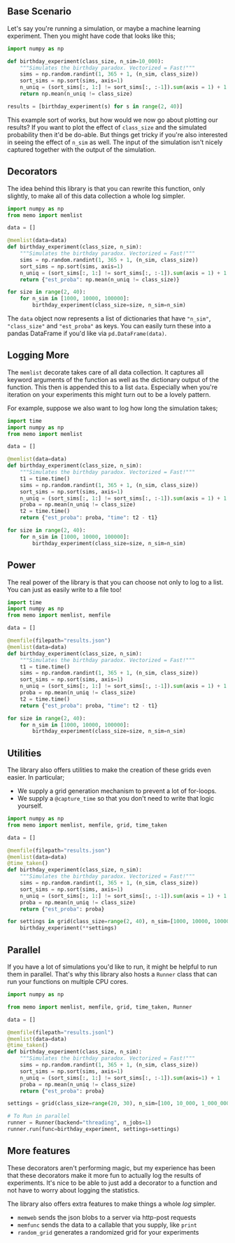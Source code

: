 ## Base Scenario

Let's say you're running a simulation, or maybe a machine learning experiment. Then you 
might have code that looks like this; 

```python
import numpy as np 

def birthday_experiment(class_size, n_sim=10_000):
    """Simulates the birthday paradox. Vectorized = Fast!"""
    sims = np.random.randint(1, 365 + 1, (n_sim, class_size))
    sort_sims = np.sort(sims, axis=1)
    n_uniq = (sort_sims[:, 1:] != sort_sims[:, :-1]).sum(axis = 1) + 1
    return np.mean(n_uniq != class_size)

results = [birthday_experiment(s) for s in range(2, 40)]
```

This example sort of works, but how would we now go about plotting our results? If you want 
to plot the effect of `class_size` and the simulated probability then it'd be do-able. But things
get tricky if you're also interested in seeing the effect of `n_sim` as well. The input of the 
simulation isn't nicely captured together with the output of the simulation. 

## Decorators

The idea behind this library is that you can rewrite this function, only slightly, to make
all of this data collection a whole log simpler. 

```python
import numpy as np 
from memo import memlist

data = []

@memlist(data=data)
def birthday_experiment(class_size, n_sim):
    """Simulates the birthday paradox. Vectorized = Fast!"""
    sims = np.random.randint(1, 365 + 1, (n_sim, class_size))
    sort_sims = np.sort(sims, axis=1)
    n_uniq = (sort_sims[:, 1:] != sort_sims[:, :-1]).sum(axis = 1) + 1
    return {"est_proba": np.mean(n_uniq != class_size)}

for size in range(2, 40):
    for n_sim in [1000, 10000, 100000]:
        birthday_experiment(class_size=size, n_sim=n_sim)
```

The `data` object now represents a list of dictionaries that have `"n_sim"`, `"class_size"`
and `"est_proba"` as keys. You can easily turn these into a pandas DataFrame if you'd like
via `pd.DataFrame(data)`.

## Logging More

The `memlist` decorate takes care of all data collection. It captures all keyword
arguments of the function as well as the dictionary output of the function. This 
then is appended this to a list `data`. Especially when you're iteration on your 
experiments this might turn out to be a lovely pattern. 

For example, suppose we also want to log how long the simulation takes;

```python
import time 
import numpy as np 
from memo import memlist

data = []

@memlist(data=data)
def birthday_experiment(class_size, n_sim):
    """Simulates the birthday paradox. Vectorized = Fast!"""
    t1 = time.time()
    sims = np.random.randint(1, 365 + 1, (n_sim, class_size))
    sort_sims = np.sort(sims, axis=1)
    n_uniq = (sort_sims[:, 1:] != sort_sims[:, :-1]).sum(axis = 1) + 1
    proba = np.mean(n_uniq != class_size)
    t2 = time.time()
    return {"est_proba": proba, "time": t2 - t1}

for size in range(2, 40):
    for n_sim in [1000, 10000, 100000]:
        birthday_experiment(class_size=size, n_sim=n_sim)
```

## Power 

The real power of the library is that you can choose not only to log to 
a list. You can just as easily write to a file too! 

```python
import time 
import numpy as np 
from memo import memlist, memfile

data = []

@memfile(filepath="results.json")
@memlist(data=data)
def birthday_experiment(class_size, n_sim):
    """Simulates the birthday paradox. Vectorized = Fast!"""
    t1 = time.time()
    sims = np.random.randint(1, 365 + 1, (n_sim, class_size))
    sort_sims = np.sort(sims, axis=1)
    n_uniq = (sort_sims[:, 1:] != sort_sims[:, :-1]).sum(axis = 1) + 1
    proba = np.mean(n_uniq != class_size)
    t2 = time.time()
    return {"est_proba": proba, "time": t2 - t1}

for size in range(2, 40):
    for n_sim in [1000, 10000, 100000]:
        birthday_experiment(class_size=size, n_sim=n_sim)
```

## Utilities 

The library also offers utilities to make the creation of these grids even easier. In particular; 

- We supply a grid generation mechanism to prevent a lot of for-loops. 
- We supply a `@capture_time` so that you don't need to write that logic yourself.

```python
import numpy as np 
from memo import memlist, memfile, grid, time_taken

data = []

@memfile(filepath="results.json")
@memlist(data=data)
@time_taken()
def birthday_experiment(class_size, n_sim):
    """Simulates the birthday paradox. Vectorized = Fast!"""
    sims = np.random.randint(1, 365 + 1, (n_sim, class_size))
    sort_sims = np.sort(sims, axis=1)
    n_uniq = (sort_sims[:, 1:] != sort_sims[:, :-1]).sum(axis = 1) + 1
    proba = np.mean(n_uniq != class_size)
    return {"est_proba": proba}

for settings in grid(class_size=range(2, 40), n_sim=[1000, 10000, 100000]):
    birthday_experiment(**settings)
```

## Parallel 

If you have a lot of simulations you'd like to run, it might be helpful to
run them in parallel. That's why this library also hosts a `Runner` class 
that can run your functions on multiple CPU cores.

```python
import numpy as np

from memo import memlist, memfile, grid, time_taken, Runner

data = []

@memfile(filepath="results.jsonl")
@memlist(data=data)
@time_taken()
def birthday_experiment(class_size, n_sim):
    """Simulates the birthday paradox. Vectorized = Fast!"""
    sims = np.random.randint(1, 365 + 1, (n_sim, class_size))
    sort_sims = np.sort(sims, axis=1)
    n_uniq = (sort_sims[:, 1:] != sort_sims[:, :-1]).sum(axis=1) + 1
    proba = np.mean(n_uniq != class_size)
    return {"est_proba": proba}

settings = grid(class_size=range(20, 30), n_sim=[100, 10_000, 1_000_000])

# To Run in parallel
runner = Runner(backend="threading", n_jobs=1)
runner.run(func=birthday_experiment, settings=settings)
```

## More features

These decorators aren't performing magic, but my experience has been
that these decorators make it more fun to actually log the results of experiments.
It's nice to be able to just add a decorator to a function and not have to 
worry about logging the statistics.

The library also offers extra features to make things a whole *log* simpler.  

- `memweb` sends the json blobs to a server via http-post requests
- `memfunc` sends the data to a callable that you supply, like `print`
- `random_grid` generates a randomized grid for your experiments
